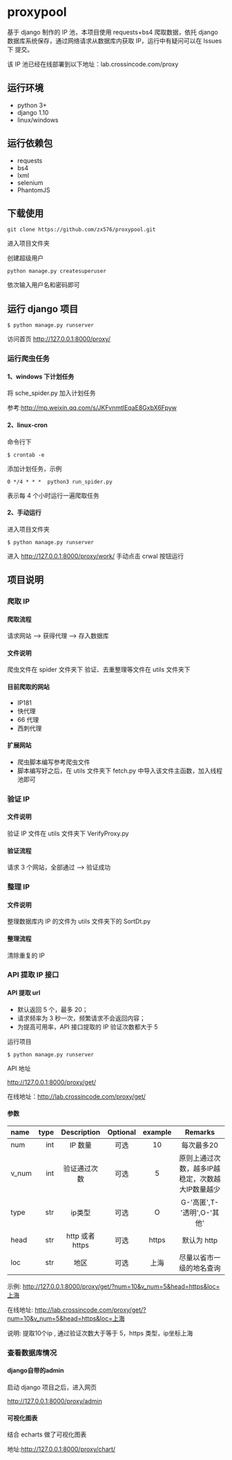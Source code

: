 # proxypool

基于 django 制作的 IP 池，本项目使用 requests+bs4 爬取数据，依托 django 数据库系统保存，通过网络请求从数据库内获取 IP，运行中有疑问可以在 Issues 下
提交。

该 IP 池已经在线部署到以下地址：lab.crossincode.com/proxy

## 运行环境

- python 3+
- django 1.10
- linux/windows

## 运行依赖包

- requests
- bs4
- lxml
- selenium
- PhantomJS

## 下载使用

`git clone https://github.com/zx576/proxypool.git`

进入项目文件夹

创建超级用户

`python manage.py createsuperuser`

依次输入用户名和密码即可

## 运行 django 项目

`$ python manage.py runserver`

访问首页
http://127.0.0.1:8000/proxy/

### 运行爬虫任务
#### 1、windows 下计划任务

将 sche_spider.py 加入计划任务

参考:http://mp.weixin.qq.com/s/JKFvnmtlEqaE8GxbX6Fpyw

#### 2、linux-cron

命令行下

`$ crontab -e `

添加计划任务，示例

`0 */4 * * *  python3 run_spider.py`

表示每 4 个小时运行一遍爬取任务


#### 2、手动运行

进入项目文件夹

`$ python manage.py runserver`

进入 http://127.0.0.1:8000/proxy/work/
手动点击 crwal 按钮运行


## 项目说明

### 爬取 IP

#### 爬取流程

请求网站 --> 获得代理 --> 存入数据库

#### 文件说明

爬虫文件在 spider 文件夹下
验证、去重整理等文件在 utils 文件夹下

#### 目前爬取的网站

- IP181
- 快代理
- 66 代理
- 西刺代理

#### 扩展网站

- 爬虫脚本编写参考爬虫文件
- 脚本编写好之后，在 utils 文件夹下 fetch.py 中导入该文件主函数，加入线程池即可

### 验证 IP

#### 文件说明

验证 IP 文件在 utils 文件夹下 VerifyProxy.py

#### 验证流程

请求 3 个网站，全部通过 --> 验证成功

### 整理 IP

#### 文件说明

整理数据库内 IP 的文件为 utils 文件夹下的 SortDt.py

#### 整理流程

清除重复的 IP

### API 提取 IP 接口

#### API 提取 url

- 默认返回 5 个，最多 20；
- 请求频率为 3 秒一次，频繁请求不会返回内容；
- 为提高可用率，API 接口提取的 IP 验证次数都大于 5

运行项目

`$ python manage.py runserver`

API 地址

http://127.0.0.1:8000/proxy/get/

在线地址：http://lab.crossincode.com/proxy/get/

#### 参数

| name      | type | Description | Optional | example | Remarks |
| :-------- | --------:| :------: | :------: | :------: | :------: |
| num    |   int |  IP 数量  |   可选 |  10  |每次最多20  | 默认 5 个 |
| v_num    |   int |  验证通过次数  |   可选 |  5  |原则上通过次数，越多IP越稳定，次数越大IP数量越少 |
| type    |   str |  ip类型  |   可选 |  O  |  G-'高匿',T-'透明',O-'其他'|
| head    |   str |  http 或者 https  |   可选 |  https  |  默认为 http|
| loc    |   str |  地区  |   可选 |  上海  |尽量以省市一级的地名查询  |

示例: http://127.0.0.1:8000/proxy/get/?num=10&v_num=5&head=https&loc=上海

在线地址: http://lab.crossincode.com/proxy/get/?num=10&v_num=5&head=https&loc=上海

说明: 提取10个ip , 通过验证次数大于等于 5，https 类型，ip坐标上海

### 查看数据库情况

#### django自带的admin

启动 django 项目之后，进入网页

http://127.0.0.1:8000/proxy/admin

#### 可视化图表

结合 echarts 做了可视化图表

地址:http://127.0.0.1:8000/proxy/chart/
